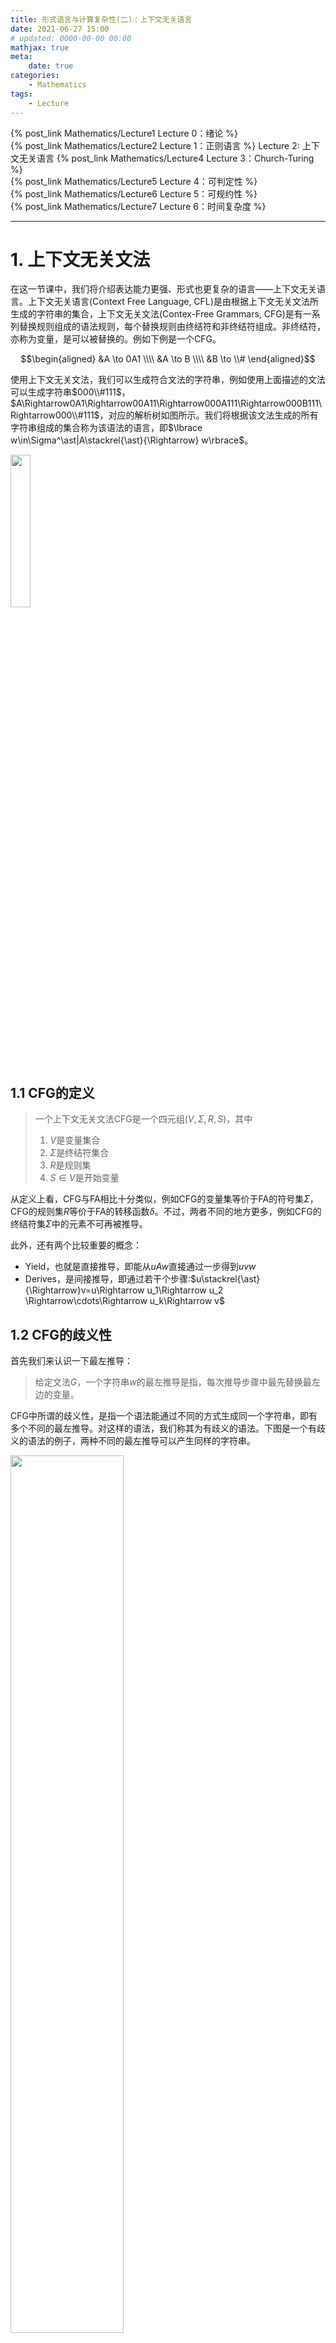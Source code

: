 ```yaml
---
title: 形式语言与计算复杂性(二)：上下文无关语言
date: 2021-06-27 15:00
# updated: 0000-00-00 00:00
mathjax: true
meta:
    date: true
categories: 
    - Mathematics
tags:
    - Lecture
---
```


{% post_link Mathematics/Lecture1 Lecture 0：绪论 %}<br>
{% post_link Mathematics/Lecture2 Lecture 1：正则语言 %}
Lecture 2: 上下文无关语言
{% post_link Mathematics/Lecture4 Lecture 3：Church-Turing %}<br>
{% post_link Mathematics/Lecture5 Lecture 4：可判定性 %}<br>
{% post_link Mathematics/Lecture6 Lecture 5：可规约性 %}<br>
{% post_link Mathematics/Lecture7 Lecture 6：时间复杂度 %}

---

<!-- more -->

# 1. 上下文无关文法

在这一节课中，我们将介绍表达能力更强、形式也更复杂的语言——上下文无关语言。上下文无关语言(Context Free Language, CFL)是由根据上下文无关文法所生成的字符串的集合，上下文无关文法(Contex-Free Grammars, CFG)是有一系列替换规则组成的语法规则，每个替换规则由终结符和非终结符组成。非终结符，亦称为变量，是可以被替换的。例如下例是一个CFG。

$$\begin{aligned}
    &A \to 0A1 \\\\
    &A \to B \\\\
    &B \to \\#
\end{aligned}$$

使用上下文无关文法，我们可以生成符合文法的字符串，例如使用上面描述的文法可以生成字符串$000\\#111$，$A\Rightarrow0A1\Rightarrow00A11\Rightarrow000A111\Rightarrow000B111\Rightarrow000\\#111$，对应的解析树如图所示。我们将根据该文法生成的所有字符串组成的集合称为该语法的语言，即$\lbrace w\in\Sigma^\ast|A\stackrel{\ast}{\Rightarrow} w\rbrace$。

<img src="1_1.png" width="25%" height="25%">

## 1.1 CFG的定义

> 一个上下文无关文法CFG是一个四元组$(V,\Sigma,R,S)$，其中
> 1. $V$是变量集合
> 2. $\Sigma$是终结符集合
> 3. $R$是规则集
> 4. $S\in V$是开始变量

从定义上看，CFG与FA相比十分类似，例如CFG的变量集等价于FA的符号集$\Sigma$，CFG的规则集$R$等价于FA的转移函数$\delta$。不过，两者不同的地方更多，例如CFG的终结符集$\Sigma$中的元素不可再被推导。

此外，还有两个比较重要的概念：
- Yield，也就是直接推导，即能从$uAw$直接通过一步得到$uvw$
- Derives，是间接推导，即通过若干个步骤:$u\stackrel{\ast}{\Rightarrow}v=u\Rightarrow u_1\Rightarrow u_2 \Rightarrow\cdots\Rightarrow u_k\Rightarrow v$

## 1.2 CFG的歧义性

首先我们来认识一下最左推导：

> 给定文法$G$，一个字符串$w$的最左推导是指，每次推导步骤中最先替换最左边的变量。

CFG中所谓的歧义性，是指一个语法能通过不同的方式生成同一个字符串，即有多个不同的最左推导。对这样的语法，我们称其为有歧义的语法。下图是一个有歧义的语法的例子，两种不同的最左推导可以产生同样的字符串。

<img src="1_2.png" width="60%" height="60%">

## 1.3 Chomsky Normal Form

所谓的Chomsky Normal Form(CNF)，是一种形式上极其简单的CFG，其规则集$R$仅包含两种形式

$$\begin{aligned}
    &A \to BC \\\\
    &A \to a
\end{aligned}$$

其中$A,B,C$是任意变量，且$B,C$不能是开始符，$a$是终结符。除了这两种形式之外，有时会允许出现$S\to\varepsilon$这个特殊的规则，其中$S$是开始符。基于CNF，我们可以跟好的研究CFG与CFL之间的等价性：

> **定理**
> 所有的上下文无关语言都是由CNF形式的CFG生成的

因为CFL是由CFG生成的，即CFL$\equiv$CFG，而接下来我们将给出将任意CFG转换为CNF的方法，该方法证明了CNF$\equiv$CFG，因此上述定理也被证明了：
1. 添加一个新的开始符$S_0$，并添加新规则$S_0\to S$，即新开始符yield旧开始符。该步骤保证了新开始符不会出现在规则的右边
2. 删除所有的涉及到非开始符的$\varepsilon$规则，即形如$A\to\varepsilon$的规则
   1. 如果存在规则$R\to uAv$，则在删除上述规则的同时添加$R\to uv$
   2. 同样的，如果存在规则$R\to A$，则添加规则$R\to\varepsilon$(若之前删除过$R\to\varepsilon$则不添加)
3. 删除所有的形如$A\to B$的规则，当存在规则$B\to u$时，添加规则$A\to u$(若之前删除过$A\to u$则不添加，$u$可以为变量或终结符)
4. 将剩下的规则转换为合适的形式
   1. 将规则$A\to u_1u_2\cdots u_k$($k\ge3$，$u_i$可以是终结符或变量)替换为多个规则：$A\to u_1A_1,A_1\to u_2A_2,...,A_{k-2}=u_{k-1}u_k$
   2. 对所有的终结符$v_i$，将其替换为变量$V_i$并添加规则$V_i=v_i$

下面，我们通过一个例子将CFG转换为CNF形式：

$$\begin{aligned}
    & S \to ASA|aB \\\\
    & A \to B|S \\\\
    & B \to b|\varepsilon
\end{aligned}$$

1. 添加新的开始符
   $$\begin{aligned}
    & S_0 \to S \\\\
    & S \to ASA|aB \\\\
    & A \to B|S \\\\
    & B \to b|\varepsilon
   \end{aligned}$$
2. 删除$\varepsilon$规则
   $$\begin{aligned}
    & S_0 \to S \\\\
    & S \to ASA|aB|a \\\\
    & A \to B|S|\varepsilon \\\\
    & B \to b
   \end{aligned}$$

   $$\begin{aligned}
    & S_0 \to S \\\\
    & S \to ASA|aB|a|SA|AS|S \\\\
    & A \to B|S \\\\
    & B \to b
   \end{aligned}$$
3. 删除形如$A\to B$的规则
   $$\begin{aligned}
    & S_0 \to S \\\\
    & S \to ASA|aB|a|SA|AS \\\\
    & A \to B|S \\\\
    & B \to b
   \end{aligned}$$

   $$\begin{aligned}
    & S_0 \to ASA|aB|a|SA|AS \\\\
    & S \to ASA|aB|a|SA|AS \\\\
    & A \to B|S \\\\
    & B \to b
   \end{aligned}$$

   $$\begin{aligned}
    & S_0 \to ASA|aB|a|SA|AS \\\\
    & S \to ASA|aB|a|SA|AS \\\\
    & A \to b|ASA|aB|a|SA|AS \\\\
    & B \to b
   \end{aligned}$$

4. 转换为合适的形式
   $$\begin{aligned}
    & S_0 \to AA_1|UB|a|SA|AS \\\\
    & S \to AA_1|UB|a|SA|AS \\\\
    & A \to b|AA_1|UB|a|SA|AS \\\\
    & A_1 \to SA \\\\
    & U \to a \\\\
    & B \to b
   \end{aligned}$$

---

# 2. Pushdown Automata

## 2.1 定义

正如正则语言可以被FA识别，CFG也可以被一种特殊的自动机所识别，即所谓的Pushdown Automata(PDA)，就是比NFA多了一个栈的自动机：

> 一个PDA是一个六元组$(Q,\Sigma, \Gamma, \sigma, q_0, F)$，其中
> 1. $Q$是状态的有限集
> 2. $\Sigma$是输入字母表的有限集
> 3. $\Gamma$是栈字母表的有限集
> 4. $Q\times \Sigma_\varepsilon\times\Gamma_\varepsilon\to\mathcal{P}(Q\times\Gamma_\varepsilon)$是转移函数，可以看到转移后得到的是状态集
> 5. $q_0\in Q$是开始状态
> 6. $F\subseteq Q$是终止状态集

PDA与FA相比，其能力更为强大，可以识别NFA无法识别的上下文无关语言，如$\lbrace 0^n1^n|n\ge0\rbrace$：

<img src="2_1.png" width="60%" height="60%">

在这个PDA中(图中右上角)，结点之间的边的标签是一个形如$a,b\to c$的伪二元组，其中$a\in\Sigma$是PDA的输入信号，PDA根据输入信号转移状态。$b\to c$则是将当前栈顶元素$b$替换为$c$。需要注意的是，在本课程的PDA的所有图例中，**$\varepsilon\to a$都表示入栈操作，$a\to\varepsilon$表示出栈操作，相应的，$\varepsilon\to\varepsilon$表示不对栈进行任何操作**。例如上图中，$q_1$转移到$q_2$时，$\varepsilon,\varepsilon\to\\$$，栈由空变为包含一个$\\$$，这就是一个入栈操作。

此外，我们还给出一个能识别语言$\lbrace a^ib^jc^k|i,j,k\ge0\ and\ i=j\ or\ i=k\rbrace$的PDA，此图中，上半分支识别$a^ib^ic^k$，下半分支识别$a^ib^jc^i$。

<img src="2_2.png" width="50%" height="50%">

## 2.2 PDA与CFG的等价性

> **定理**
> 一个语言是上下文无关的当且仅当存在PDA能识别它
> **引理1**
> 一个语言是上下文无关的，那么存在PDA能识别它
> **引理2**
> PDA能识别的语言是上下文无关语言

### 2.2.1 证明引理一

给定任意CFG $G$，我们可以将其转换为PDA，进而证明引理1：
1. 首先我们构造一个仅包含开始状态$q_{start}$、循环状态$q_{loop}$、终止状态$q_{accept}$这三个状态的PDA，如下图所示。
   <img src="2_4.png" width="35%" height="35%">
2. 将标志符\\$和开始变量入栈，并在$q_{start}$和$q_{loop}$之间添加边$\varepsilon,\varepsilon\to S\\$$
3. 重复以下步骤：
   1. 对所有形如$A\to BCD$的语法，我们按**从右至左**的规则在PDA中添加一个从$q_{loop}$到$q_{loop}$的自循环。即$q_{loop} \stackrel{\varepsilon,A\to D}{\longrightarrow}\bigcirc \stackrel{\varepsilon,\varepsilon\to C}{\longrightarrow}\bigcirc \stackrel{\varepsilon,\varepsilon\to B}{\longrightarrow}q_{loop}$
   <img src="2_3.png" width="30%" height="30%">
   2. 对所有的终结符$a$，我们同样添加一个从$q_{loop}$到$q_{loop}$的自循环，即$q_{loop} \stackrel{\varepsilon,a\to\varepsilon}{\longrightarrow}q_{loop}$
4. 最后，添加$q_{loop}$到$q_{accept}$的边$\varepsilon,\\$\to\varepsilon$

上面的文字描述不清不楚，我们通过例子进行更形象的说明，我们可以将以下CFG转换为PDA：
$$\begin{aligned}
    &S \to aTb | b \\\\
    &T \to Ta | \varepsilon
\end{aligned}$$

<img src="2_5.png" width="40%" height="40%">

### 2.2.2 证明引理二

该引理的证明思路，给定一个PDA $P$，我们想要构造出对应的CFG $G$，使得$G$所生成的字符串能被$P$识别。如何做呢？首先，对$P$中的任意两个状态$p$和$q$，我们先构造一个变量$A_{pq}\in G$。我们给$A_{pq}$赋予一个特殊的性质，它能生成所有让$P$从状态$p$转移到状态$q$的字符串，并且$p$和$q$这两个状态的栈都为空。即，$P$从状态$p$转移到状态$q$的过程中，栈可能会变化，但在$p$和$q$这两个状态时栈一定为空。
然后我们稍微的修改给定的$P$，使它具备以下性质：
1. 只有一个接受状态
2. 在进入接受状态之前，栈被清空
3. 在每次状态转移时，它的栈只能进栈或者退栈，不能使用替换操作。我们可以使用先出栈再进栈来模拟替换操作。

那么，基于以上修改后的$P$以及$A_{pq}$，我们考虑一个字符串$x=a,...,b$，$P$对$x$的计算的第一步肯定是将$a$入栈。而计算的最后一步则分为两种情况：

1. 第一种情况是$a$出栈(先入后出)，这时候我们可以使用规则$A_{pq}\to aA_{rs}b$来模拟这种情况，其中$r$是$P$接收$a$后的状态，$s$是$P$接收$b$之前的状态。
   <img src="3_1.png" width="60%" height="60%">
2. 第二种情况是某个中间字符$x_i$出栈，这说明$P$在中间某个过程中栈被清空了,我们可以使用规则$A_{pq}\to A_{pr}A_{rq}$来模拟，其中$P$在状态$r$时栈为空。
   <img src="3_2.png" width="60%" height="60%">

接下来我们就可以进行引理2的证明了。给定PDA $P=(Q,\Sigma, \Gamma, \delta, q_0, \lbrace q_{accept}\rbrace)$，我们首先构造CFG $G$的开始变量，令其为$A_{q_0,q_{accept}}$，然后以下面的规则构造$G$的语法：
1. **对每个$p,q,r,s\in Q, u\in\Gamma$以及$a,b\in\Sigma_{\varepsilon}$，如果$\delta(p,a,\varepsilon)$包含$(r,u)$**(意味着$P$接收输入$a$，从状态$p$转移到$r$，并将$u$入栈)**并且$\delta(s,b,u)$包含$(q,\varepsilon)$**(意味着$P$接收输入$b$，从状态$s$转移到$q$，并将$u$出栈)，**那么我们添加语法$A_{pq}\to aA_{rs}b$**
2. **对每个$p,q,r\in Q$，我们添加语法$A_{pq}\to A_{pr}A_{rq}$**
3. **最后，对每个$p\in Q$，我们添加语法$A_{pp}\to\varepsilon$**


## 2.3 总结

首先，由引理2我们可以得到两个声明：
> **声明1**：如果$A_{pq}$生成$x$，那么$x$能将$P$从空栈的状态$p$转移到空栈的状态$q$。
> **声明2**：如果$x$能将$P$从空栈的状态$p$转移到空栈的状态$q$，那么$A_{pq}$生成$x$。

> **推论**：所有的正则语言都是上下文无关的。

这是因为，所有的正则语言都恒等于一个NFA，而任意NFA都是一个特殊的PDA，即没有栈空间的PDA，而PDA上下文无关语言是等价的。因此，正则语言都是上下文无关的。

---

# 3. 非上下文无关语言

与NFA相似，对于PDA无法识别的语言，我们称之为非上下文无关语言。同样的，我们可以用Pumping Lemma来证明一个语言是上下文无关的。

> **CFG的Pumping Lemma**
> 如果$A$是上下文无关语言，那么存在一个pumping length $p$，使得对于$A$中任意长度至少为$p$的字符串$s$，$s$可以被分为5部分$uvxyz$且满足以下情况：
> 1. $uv^ixy^iz \in A, i\ge0$
> 2. $|vy| > 0$
> 3. $|vxy| \le p$

---

# 4. 确定的上下文无关语言

在前文我们了解到，FA分为NFA和DFA。同样的，PDA也有确定性与非确定性之分，而且PDA是非确定的，当然也存在确定的PDA，我们称为DPDA，相对应的语言称为确定的CFL(DCFL)。在此我们给出DPDA的定义：

> **DPDA**
> 一个确定的DPA是一个六元组$(Q,\Sigma,\Gamma, \delta,q_0,F)$，其中
> 1. $Q$是有限状态集
> 2. $\Sigma$是有限输入字母表
> 3. $\Gamma$是有限栈字母表
> 4. $\delta:Q\times\Sigma_\varepsilon\times\Gamma_\varepsilon\to(Q\times\Gamma_\varepsilon)\cup\lbrace\emptyset\rbrace$是转移函数
> 5. $q_0\in Q$是开始状态
> 6. $F\subseteq Q$是终止状态集

其转移函数$\delta$必须满足：对于每一个$q\in Q, a\in \Sigma, x\in\Gamma$，以下四个状态的值都不为$\emptyset$: $\delta(q,a,x),\delta(q,a,\varepsilon),\delta(q,\varepsilon,x),\delta(q,\varepsilon,\varepsilon)$

最后，举两个例子，语言$\lbrace0^n1^n|n\ge0\rbrace$是DCFL，而$\lbrace a^ib^jc^k|i,j,k\ge0\ and\ i=j\ or\ i=k\rbrace$则是NCFL。

---

# 作业

1. Recall the CFG $G_4$ that we gave in Example 2.4. For convenience, let's rename its variables with single letters as follows.
$$\begin{aligned}
    &E \to E+T|T \\\\
    &T \to T\times F|F \\\\
    &F \to (E)|a
\end{aligned}$$

   Give parse trees and derivations for each string.
    1. a
    2. a+a
    3. a+a+a
    4. ((a))
   
   **Answer**
   1. $$\begin{aligned}
       E &\Rightarrow T \\\\
         &\Rightarrow F \\\\
         & \Rightarrow a
      \end{aligned}$$
   
   <img src="e11.png" width="1.2%" height="1.2%">

   ---

   2. $$\begin{aligned}
       E &\Rightarrow E+T \\\\
         &\Rightarrow T+T \\\\
         &\Rightarrow F+T \\\\
         &\Rightarrow a+T \\\\
         &\Rightarrow a+F \\\\
         &\Rightarrow a+a
      \end{aligned}$$
   
   <img src="e12.png" width="12%" height="12%">

   ---

   3. $$\begin{aligned}
       E &\Rightarrow E+T \\\\
         &\Rightarrow E+T+T \\\\
         &\Rightarrow T+T+T \\\\
         & \Rightarrow F+T+T \\\\
         & \Rightarrow a+T+T \\\\
         & \Rightarrow a+F+T \\\\
         & \Rightarrow a+a+T \\\\
         & \Rightarrow a+a+F \\\\
         & \Rightarrow a+a+a \\\\
      \end{aligned}$$
   
   <img src="e13.png" width="15%" height="15%">

   ---
   4. $$\begin{aligned}
       E &\Rightarrow T \\\\
         &\Rightarrow F \\\\
         &\Rightarrow (E) \\\\
         & \Rightarrow (T) \\\\
         & \Rightarrow (F) \\\\
         & \Rightarrow ((E)) \\\\
         & \Rightarrow ((T)) \\\\
         & \Rightarrow ((F)) \\\\
         & \Rightarrow ((a)) \\\\
      \end{aligned}$$
        
    <img src="e14.png" width="55%" height="55%">

2. Give a context-free grammar that generates the language
   $$A=\lbrace a^ib^jc^k|i=j\ or\ j=k\ \mathrm{where}\ i,j,j\ge0\rbrace$$
   Is your grammar ambiguous? Why or why not?

   **Answer**
$$\begin{aligned}
    S &\to UT|XY \\\\
    U &\to aUb|\varepsilon \\\\
    T &\to cT|\varepsilon \\\\
    X &\to aX|\varepsilon \\\\
    Y &\to bYc|\varepsilon
\end{aligned}$$
   该CFG是歧义的，例如对于字符串$abc$，有两种生成过程

   <img src="e2.png" width="80%" height="80%">

3. Give an informal description of a pushdown automaton that recognizes the language $A$ in Exercise above.
   
   **Answer**
$$\begin{aligned}
    &Q = \lbrace q_1,q_2,q_3,q_4,q_5,q_6,q_7,q_8\rbrace \\\\
    &\Sigma = \lbrace a,b,c\rbrace \\\\
    &\Gamma = \lbrace a,b,\\$\rbrace \\\\
    & q_0 = q_1 \\\\
    & F = \lbrace q_4,q_8\rbrace \\\\
    & \delta 参考下图
\end{aligned}$$

   <img src="e3.png" width="90%" height="90%">

4. Convert the following CFG into an equivalent CFG in Chomsky normal form, using the procedure given in Theorem 2.9
$$\begin{aligned}
   &A \to BAB|B\varepsilon \\\\
   &B \to 00|\varepsilon
\end{aligned}$$

   **Answer**
   1. 添加新的开始规则
   $$\begin{aligned}
      &S \to A \\\\
      &A \to BAB|B|\varepsilon \\\\
      &B \to 00|\varepsilon
   \end{aligned}$$
   2. 删除$\varepsilon$规则
   $$\begin{aligned}
      &S \to A \\\\
      &A \to BAB|B\varepsilon|AB|BA|A|\varepsilon \\\\
      &B \to 00
   \end{aligned}$$

   $$\begin{aligned}
      &S \to A|\varepsilon \\\\
      &A \to BAB|B|AB|BA|A \\\\
      &B \to 00
   \end{aligned}$$
   3. 删除形如$A\to B$的规则
   $$\begin{aligned}
      &S \to BAB|00|AB|BA|\varepsilon \\\\
      &A \to BAB|00|AB|BA \\\\
      &B \to 00
   \end{aligned}$$
   4. 化为合适的形式
   $$\begin{aligned}
      &S \to XB|YY|AB|BA|\varepsilon \\\\
      &A \to XB|YY|AB|BA \\\\
      &X \to BA \\\\
      &B \to YY \\\\
      &Y \to 0
   \end{aligned}$$

5. Show that $F=\lbrace a^ib^j|i=kj\ for\ some\ positive\ integer\ k\rbrace$ is not context free.
   **Answer(该证明未必正确)**
   假设$F$是上下文无关的，那么根据pumping lemma，令$p$为$F$的pumping length。首先我们考虑$k=3$的字符串$s=a^{3p}b^p$，根据pumping lemma，$s$可以被任意划分为五个部分$s=uvxyz$，且$|vy|>0$。现在我们分两种情况讨论：
   1. 考虑$v$和$y$中至少有一个是同时包含$a$和$b$两种字符，那么上$s'=uv^2xy^2z$中因为$v^2$和$y^2$会导致$s'$中出现$b$在$a$前的乱序，即$s'\not\in F$，因此这种情况不符合$F的定义。
   2. 考虑$v$和$y$都只包含一种字符：
      1. $v$和$y$中都只包含$a$，假设$|v|=m$，$|y|=n$，则$s'=uv^2xy^2z=a^{3p+m+n}b^p$，此时当且仅当$m+n$是$p$的整数倍时$s'\in F$，然而事实上$p$可以是任意值，例如$m+n=5$对$p=5$成立，但对$p=4$却不成立。此外，我们选用的字符串$s=a^{3p}b^p$，我们也可以选定字符串$s=a^{3(p+2)}b^{p+2}$。
      2. $v$和$y$中都只包含$b$，与上相似，假设$|v|=m$，$|y|=n$，则$s'=uv^2xy^2z=a^{3p}b^{p+m+n}$，当且仅当$3p$是$p+m+n$的整数倍时才成立。
      3. $v$中只包含$a$，$y$中只包含$b$，假设$|v|=m$，$|y|=n$，则$s'=uv^2xy^2z=a^{3p+m}b^{p+n}$，当且仅当$3p+m$是$p+n$的整数倍时才成立。
   同理，我们也可以证明$k=5,7,...$时与上述相同，综上该语言非上下文无关。